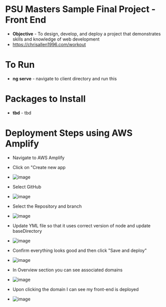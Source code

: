 # PSU Masters Sample Final Project - Front End

- **Objective** - To design, develop, and deploy a project that demonstrates skills and knowledge of web development
- https://chrisallen1996.com/workout

# To Run
- **ng serve** - navigate to client directory and run this

# Packages to Install
- **tbd** - tbd

# Deployment Steps using AWS Amplify
- Navigate to AWS Amplify
- Click on "Create new app
- ![image](https://github.com/user-attachments/assets/e743977d-2490-4bb5-87b7-8d89c7fd78c3)
- Select GitHub
- ![image](https://github.com/user-attachments/assets/25106892-51c5-41e3-9f2c-23ebe40e1d1b)
- Select the Repository and branch
- ![image](https://github.com/user-attachments/assets/88efa338-c890-4399-bb6c-f79493fee727)
- Update YML file so that it uses correct version of node and update baseDirectory
- ![image](https://github.com/user-attachments/assets/ec9e3f08-8837-4b66-a595-e88c1d08c5b2)
- Confirm everything looks good and then click "Save and deploy"
- ![image](https://github.com/user-attachments/assets/446782b9-fefd-4829-a84d-48dd24af13df)

- In Overview section you can see associated domains
- ![image](https://github.com/user-attachments/assets/2934f30c-97c2-4317-bb44-9e945b1d4a1f)
- Upon clicking the domain I can see my front-end is deployed
- ![image](https://github.com/user-attachments/assets/e1a95a73-32d3-4616-9d41-7f8b8a1f728c)















 

